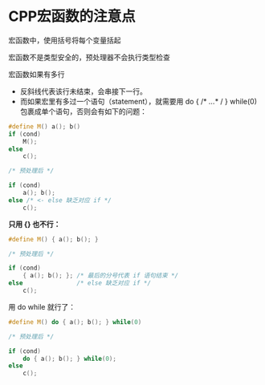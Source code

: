 # CPP宏函数的注意点

宏函数中，使用括号将每个变量括起

宏函数不是类型安全的，预处理器不会执行类型检查

宏函数如果有多行

* 反斜线代表该行未结束，会串接下一行。
* 而如果宏里有多过一个语句（statement），就需要用 do { /* *...** / } while(0) 包裹成单个语句，否则会有如下的问题：

```cpp
#define M() a(); b()
if (cond)
    M();
else
    c();

/* 预处理后 */

if (cond)
    a(); b();
else /* <- else 缺乏对应 if */
    c();
```

**只用 {} 也不行：**

```cpp
#define M() { a(); b(); }

/* 预处理后 */

if (cond)
    { a(); b(); }; /* 最后的分号代表 if 语句结束 */
else               /* else 缺乏对应 if */
    c();
```

用 do while 就行了：

```cpp
#define M() do { a(); b(); } while(0)

/* 预处理后 */

if (cond)
    do { a(); b(); } while(0);
else
    c();
```
